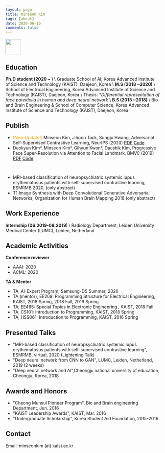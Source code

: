 ```yaml
---
layout: page
title: Minseon Kim
tags: [about]
date: 2020-06-16
comments: false
---
```


<img src="https://user-images.githubusercontent.com/28754348/94438614-50800e80-01da-11eb-8905-ed4ae72d4102.png" width="50px" height="50px" >

## Education
<b>Ph.D student (2020 ~ ) </b> \\
Graduate School of AI, Korea Advanced Institute of Science and Technology (KAIST), Daejeon, Korea \\
<b>M.S (2018 ~2020) </b> \\
School of Electrical Engineering, Korea Advanced Institute of Science and Technology (KAIST), Daejeon, Korea \\
Thesis: *<i>Differential representation of face pareidolia in human and deep neural network </i> \\
<b>B.S (2013 ~2018) </b> \\
Bio and Brain Engineering & School of Computer Science, Korea Advanced Institute of Science and Technology (KAIST), Daejeon, Korea 

## Publish
* <font color="Orange"> [New Update!]</font> Minseon Kim, Jihoon Tack, Sungju Hwang, Adversarial Self-Supervised Contrastive Learning, NeurIPS (2020) <a href="https://arxiv.org/abs/2006.07589">PDF</a> <a href="https://github.com/Kim-Minseon/RoCL-Adversarial-self-supervised-contrastive-learning">Code</a>
* Deokyun Kim\*, Minseon Kim\*, Gihyun Kwon\*, Daeshik Kim, Progressive Face Super-Resolution via Attention to Facial Landmark, BMVC (2019) <a href="https://arxiv.org/abs/1908.08239">PDF</a> <a href="https://github.com/DeokyunKim/Progressive-Face-Super-Resolution">Code</a>

&nbsp;&nbsp;
* MRI-based classification of neuropsychiatric systemic lupus erythematosus patients with self-supervised contrastive learning, ESMRMB 2020, (only abstract)
* T1 Image Synthesis with Deep Convolutional Generative Adversarial Networks, Organization for Human Brain Mapping 2018 (only abstract)

## Work Experience
<b>Internship (06.2019-08.2019) </b> \\
Radiology Department, Leiden University Medical Center (LUMC), Leiden, Netherland

## Academic Activities
<b>Conference reviewer</b>

- AAAI: 2020
- ACML: 2020

<b>TA & Mentor</b>

- TA, AI-Expert Program, Samsung-DS Summer, 2020
- TA (mentor), EE209: Programming Structure for Electrical Engineering, KAIST, 2018 Spring, 2018 Fall, 2019 Spring
- TA, EE485: Special Topics in Electronic Engineering <MyEE>, KAIST, 2018 Fall
- TA, CS101: Introduction to Programming, KAIST, 2018 Spring
- TA, HSS061: Introduction to Programming, KAIST, 2016 Spring

## Presented Talks
* "MRI-based classification of neuropsychiatric systemic lupus erythematosus patients with self-supervised contrastive learning", ESMRMB, virtual, 2020 (Lightening Talk)
* "Deep neural network from CNN to GAN", LUMC, Leiden, Netherland, 2019 (2 weeks)
* "Deep neural network and AI",Cheongju national university of education, Cheongju, Korea, 2018

## Awards and Honors
* "Cheong Munsul Pioneer Program", Bio and Brain engineering Department, Jun. 2016
* "KAIST Leadership Awards", KAIST, Mar. 2016
* "Undergraduate Scholarship", Korea Student Aid Foundation, 2015-2016

## Contact
Email: minseonkim (at) kaist.ac.kr
